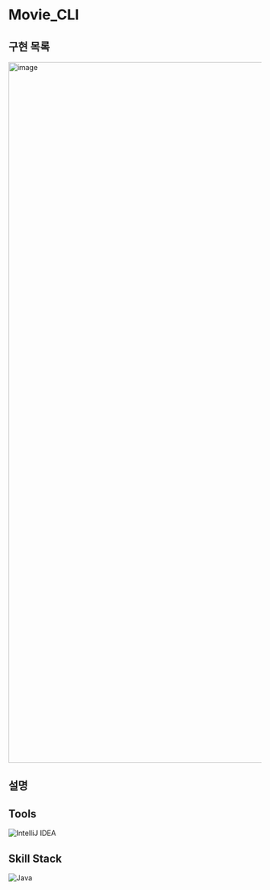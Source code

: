 # Movie_CLI
 ## 구현 목록
<img width="1392" alt="image" src="https://user-images.githubusercontent.com/102028778/160137238-cdde3328-0fdd-4909-8b6b-00ae2b4f67bf.png">



## 설명


## Tools
![IntelliJ IDEA](https://img.shields.io/badge/IntelliJ%20IDEA-000000.svg?&style=for-the-badge&logo=IntelliJ%20IDEA&logocolor=white)
## Skill Stack
![Java](https://img.shields.io/badge/Java-FF160B.svg?&style=for-the-badge&logo=Java&logocolor=white)

